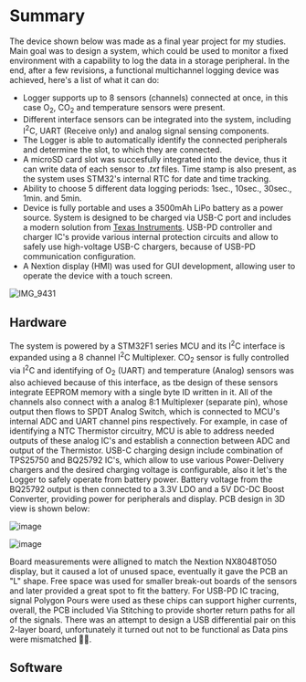 # Summary
The device shown below was made as a final year project for my studies. Main goal was to design a system, which could be used to monitor a fixed environment with a capability to log the data in a storage peripheral. In the end, after a few revisions, a functional multichannel logging device was achieved, here's a list of what it can do:
* Logger supports up to 8 sensors (channels) connected at once, in this case O<sub>2</sub>, CO<sub>2</sub> and temperature sensors were present.
* Different interface sensors can be integrated into the system, including I<sup>2</sup>C, UART (Receive only) and analog signal sensing components.
* The Logger is able to automatically identify the connected peripherals and determine the slot, to which they are connected. 
* A microSD card slot was succesfully integrated into the device, thus it can write data of each sensor to _.txt_ files. Time stamp is also present, as the system uses STM32's internal RTC for date and time tracking.
* Ability to choose 5 different data logging periods: 1sec., 10sec., 30sec., 1min. and 5min. 
* Device is fully portable and uses a 3500mAh LiPo battery as a power source. System is designed to be charged via USB-C port and includes a modern solution from [Texas Instruments](https://www.ti.com/lit/ug/slvuby2a/slvuby2a.pdf?ts=1707079337468&ref_url=https%253A%252F%252Fwww.google.com%252F). USB-PD controller and charger IC's provide various internal protection circuits and allow to safely use high-voltage USB-C chargers, because of USB-PD communication configuration.
* A Nextion display (HMI) was used for GUI development, allowing user to operate the device with a touch screen.

![IMG_9431](https://github.com/dyanke3/Multichannel-Data-Logger-with-GUI/assets/170525314/58cd7c52-1b8a-4618-a0b1-d3f28c3bf7cf)

## Hardware
The system is powered by a STM32F1 series MCU and its I<sup>2</sup>C interface is expanded using a 8 channel I<sup>2</sup>C Multiplexer. CO<sub>2</sub> sensor is fully controlled via I<sup>2</sup>C and identifying of O<sub>2</sub> (UART) and temperature (Analog) sensors was also achieved because of this interface, as tbe design of these sensors integrate EEPROM memory with a single byte ID written in it. All of the channels also connect with a analog 8:1 Multiplexer (separate pin), whose output then flows to SPDT Analog Switch, which is connected to MCU's internal ADC and UART channel pins respectively. For example, in case of identifying a NTC Thermistor circuitry, MCU is able to address needed outputs of these analog IC's and establish a connection between ADC and output of the Thermistor. USB-C charging design include combination of TPS25750 and BQ25792 IC's, which allow to use various Power-Delivery chargers and the desired charging voltage is configurable, also it let's the Logger to safely operate from battery power. Battery voltage from the BQ25792 output is then connected to a 3.3V LDO and a 5V DC-DC Boost Converter, providing power for peripherals and display. PCB design in 3D view is shown below:

![image](https://github.com/dyanke3/Multichannel-Data-Logger-with-GUI/assets/170525314/7175eb4d-cc74-4f40-9903-cf95f59386f9)

![image](https://github.com/dyanke3/Multichannel-Data-Logger-with-GUI/assets/170525314/0e2a31dc-ac39-46d9-a99f-c38c65462419)

Board measurements were alligned to match the Nextion NX8048T050 display, but it caused a lot of unused space, eventually it gave the PCB an "L" shape. Free space was used for smaller break-out boards of the sensors and later provided a great spot to fit the battery. For USB-PD IC tracing, signal Polygon Pours were used as these chips can support higher currents, overall, the PCB included Via Stitching to provide shorter return paths for all of the signals. There was an attempt to design a USB differential pair on this 2-layer board, unfortunately it turned out not to be functional as Data pins were mismatched 🤦‍♂️.

## Software
